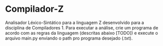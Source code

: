 # Compilador-Z
Analisador Léxico-Sintático para a linguagem Z desenvolvido para a disciplina de Compiladores 1.
Para executar a análise, crie um programa de acordo com as regras da linguagem (descritas abaixo [TODO]) e execute o arquivo main.py enviando o path pro programa desejado (.txt).
